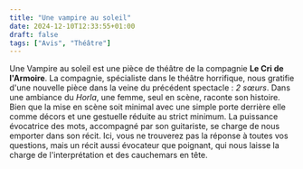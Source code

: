 ```yaml
---
title: "Une vampire au soleil"
date: 2024-12-10T12:33:55+01:00
draft: false
tags: ["Avis", "Théâtre"]
---
```


Une Vampire au soleil est une pièce de théâtre de la compagnie **Le Cri de l'Armoire**. La compagnie, spécialiste dans le théâtre horrifique, nous gratifie d'une nouvelle pièce dans la veine du précédent spectacle : *2 sœurs*. Dans une ambiance du *Horla*, une femme, seul en scène, raconte son histoire. Bien que la mise en scène soit minimal avec une simple porte derrière elle comme décors et une gestuelle réduite au strict minimum. La puissance évocatrice des mots, accompagné par son guitariste, se charge de nous emporter dans son récit. Ici, vous ne trouverez pas la réponse à toutes vos questions, mais un récit aussi évocateur que poignant, qui nous laisse la charge de l'interprétation et des cauchemars en tête.
